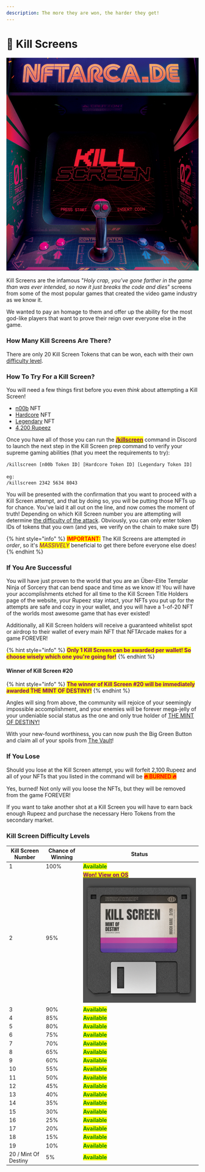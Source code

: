 ```yaml
---
description: The more they are won, the harder they get!
---
```


# 👾 Kill Screens

<img src="../.gitbook/assets/17.png" alt="" data-size="original">

Kill Screens are the infamous "_Holy crap, you've gone farther in the game than was ever intended, so now it just breaks the code and dies_" screens from some of the most popular games that created the video game industry as we know it.

We wanted to pay an homage to them and offer up the ability for the most god-like players that want to prove their reign over everyone else in the game.

### How Many Kill Screens Are There?

There are only 20 Kill Screen Tokens that can be won, each with their own [difficulty level](kill-screens.md#kill-screen-difficulty-levels).

### How To Try For a Kill Screen?

You will need a few things first before you even _think_ about attempting a Kill Screen!&#x20;

* [n00b](heroes/n00b.md) NFT
* [Hardcore](heroes/hardcore.md) NFT
* [Legendary](heroes/legendary.md) NFT
* [4,200 Rupeez](../gameplay/earning-points/)

Once you have all of those you can run the [<mark style="color:purple;">**/killscreen**</mark>](../discord-bot/killscreen.md) command in Discord to launch the next step in the Kill Screen prep command to verify your supreme gaming abilities (that you meet the requirements to try):

```
/killscreen [n00b Token ID] [Hardcore Token ID] [Legendary Token ID]

eg:
/killscreen 2342 5634 8043
```

You will be presented with the confirmation that you want to proceed with a Kill Screen attempt, and that by doing so, you will be putting those NFTs up for chance. You've laid it all out on the line, and now comes the moment of truth! Depending on which Kill Screen number you are attempting will determine [the difficulty of the attack](kill-screens.md#kill-screen-difficulty-levels). Obviously, you can only enter token IDs of tokens that you own (and yes, we verify on the chain to make sure 😈)

{% hint style="info" %}
<mark style="color:red;">**IMPORTANT:**</mark> The Kill Screens are attempted _in order_, so it's _<mark style="color:purple;">MASSIVELY</mark>_ beneficial to get there before everyone else does!
{% endhint %}

### If You Are Successful

You will have just proven to the world that you are an Über-Elite Templar Ninja of Sorcery that can bend space and time as we know it! You will have your accomplishments etched for all time to the Kill Screen Title Holders page of the website, your Rupeez stay intact, your NFTs you put up for the attempts are safe and cozy in your wallet, and you will have a 1-of-20 NFT of the worlds most awesome game that has ever existed!

Additionally, all Kill Screen holders will receive a guaranteed whitelist spot or airdrop to their wallet of every main NFT that NFTArcade makes for a game FOREVER!

{% hint style="info" %}
<mark style="color:purple;">**Only 1 Kill Screen can be awarded per wallet! So choose wisely which one you're going for!**</mark>
{% endhint %}

#### Winner of Kill Screen #20

{% hint style="info" %}
<mark style="color:purple;">**The winner of Kill Screen #20 will be immediately awarded THE MINT OF DESTINY!**</mark>
{% endhint %}

Angles will sing from above, the community will rejoice of your seemingly impossible accomplishment, and your enemies will be forever mega-jelly of your undeniable social status as the one and only true holder of [THE MINT OF DESTINY!](broken-reference)

With your new-found worthiness, you can now push the Big Green Button and claim all of your spoils from [The Vault](../gameplay/the-vault.md)!

### If You Lose

Should you lose at the Kill Screen attempt, you will forfeit 2,100 Rupeez and all of your NFTs that you  listed in the command will be <mark style="color:red;background-color:orange;">**🔥   BURNED  🔥**</mark>&#x20;

Yes, burned! Not only will you loose the NFTs, but they will be removed from the game FOREVER!

If you want to take another shot at a Kill Screen you will have to earn back enough Rupeez and purchase the necessary Hero Tokens from the secondary market.

### Kill Screen Difficulty Levels

| Kill Screen Number   | Chance of Winning | Status                                                                                                                                                                                                                                                                                        |
| -------------------- | ----------------- | --------------------------------------------------------------------------------------------------------------------------------------------------------------------------------------------------------------------------------------------------------------------------------------------- |
| 1                    | 100%              | <mark style="color:green;">**Available**</mark>                                                                                                                                                                                                                                               |
| 2                    | 95%               | <mark style="color:purple;">****</mark>[<mark style="color:purple;">**Won! View on OS**</mark>](https://opensea.io/assets/matic/0x75217de3968f9474cb29b5ea7139e33a1b6c7f69/3)<mark style="color:purple;">****</mark><img src="../.gitbook/assets/image (41).png" alt="" data-size="original"> |
| 3                    | 90%               | <mark style="color:green;">**Available**</mark>                                                                                                                                                                                                                                               |
| 4                    | 85%               | <mark style="color:green;">**Available**</mark>                                                                                                                                                                                                                                               |
| 5                    | 80%               | <mark style="color:green;">**Available**</mark>                                                                                                                                                                                                                                               |
| 6                    | 75%               | <mark style="color:green;">**Available**</mark>                                                                                                                                                                                                                                               |
| 7                    | 70%               | <mark style="color:green;">**Available**</mark>                                                                                                                                                                                                                                               |
| 8                    | 65%               | <mark style="color:green;">**Available**</mark>                                                                                                                                                                                                                                               |
| 9                    | 60%               | <mark style="color:green;">**Available**</mark>                                                                                                                                                                                                                                               |
| 10                   | 55%               | <mark style="color:green;">**Available**</mark>                                                                                                                                                                                                                                               |
| 11                   | 50%               | <mark style="color:green;">**Available**</mark>                                                                                                                                                                                                                                               |
| 12                   | 45%               | <mark style="color:green;">**Available**</mark>                                                                                                                                                                                                                                               |
| 13                   | 40%               | <mark style="color:green;">**Available**</mark>                                                                                                                                                                                                                                               |
| 14                   | 35%               | <mark style="color:green;">**Available**</mark>                                                                                                                                                                                                                                               |
| 15                   | 30%               | <mark style="color:green;">**Available**</mark>                                                                                                                                                                                                                                               |
| 16                   | 25%               | <mark style="color:green;">**Available**</mark>                                                                                                                                                                                                                                               |
| 17                   | 20%               | <mark style="color:green;">**Available**</mark>                                                                                                                                                                                                                                               |
| 18                   | 15%               | <mark style="color:green;">**Available**</mark>                                                                                                                                                                                                                                               |
| 19                   | 10%               | <mark style="color:green;">**Available**</mark>                                                                                                                                                                                                                                               |
| 20 / Mint Of Destiny | 5%                | <mark style="color:green;">**Available**</mark>                                                                                                                                                                                                                                               |
